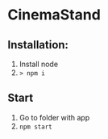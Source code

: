 # CinemaStand
## Installation:
1) Install node
2) ``> npm i``

## Start
1) Go to folder with app
2) ``npm start``

